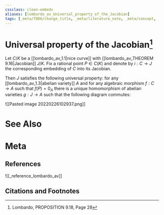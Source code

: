 ```yaml
---
cssclass: clean-embeds
aliases: [lombardo_av_Universal_property_of_the_Jacobian]
tags: [_meta/TODO/change_title, _meta/literature_note, _meta/concept, _reference/lombardo_av]
---
```

# Universal property of the Jacobian[^1]
Let $C / K$ be a [[lombardo_av_1.1|nice curve]] with [[lombardo_av_THEOREM 9.16|Jacobian]] $J / K$. Fix a rational point $P \in C(K)$ and denote by $i: C \rightarrow J$ the corresponding embedding of $C$ into its Jacobian. 

Then $J$ satisfies the following universal property: for any [[lombardo_av_1.3|abelian variety]] $A$ and for any algebraic morphism $f: C \rightarrow A$ such that $f(P)=0_{A}$ there is a unique homomorphism of abelian varieties $g: J \rightarrow A$ such that the following diagram commutes:

![[Pasted image 20220226102937.png]]


# See Also

# Meta
## References
![[_reference_lombardo_av]]

## Citations and Footnotes
[^1]: Lombardo, PROPOSITION 9.18, Page 28
